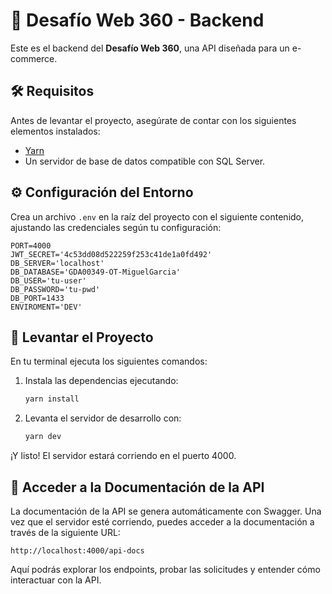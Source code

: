 # 🚀 Desafío Web 360 - Backend

Este es el backend del **Desafío Web 360**, una API diseñada para un e-commerce.

## 🛠 Requisitos

Antes de levantar el proyecto, asegúrate de contar con los siguientes elementos instalados:

- [Yarn](https://yarnpkg.com/)
- Un servidor de base de datos compatible con SQL Server.

## ⚙️ Configuración del Entorno

Crea un archivo `.env` en la raíz del proyecto con el siguiente contenido, ajustando las credenciales según tu configuración:

```env
PORT=4000
JWT_SECRET='4c53dd08d522259f253c41de1a0fd492'
DB_SERVER='localhost'
DB_DATABASE='GDA00349-OT-MiguelGarcia'
DB_USER='tu-user'
DB_PASSWORD='tu-pwd'
DB_PORT=1433
ENVIROMENT='DEV'
```

## 🚀 Levantar el Proyecto
En tu terminal ejecuta los siguientes comandos:

1. Instala las dependencias ejecutando:

   ```bash
   yarn install

2. Levanta el servidor de desarrollo con:

    ```bash
    yarn dev

¡Y listo! El servidor estará corriendo en el puerto 4000.

## 📖 Acceder a la Documentación de la API
La documentación de la API se genera automáticamente con Swagger. Una vez que el servidor esté corriendo, puedes acceder a la documentación a través de la siguiente URL:

    
    http://localhost:4000/api-docs
    

Aquí podrás explorar los endpoints, probar las solicitudes y entender cómo interactuar con la API.